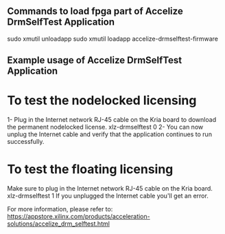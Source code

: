 ## Commands to load fpga part of Accelize DrmSelfTest Application ##
sudo xmutil unloadapp
sudo xmutil loadapp accelize-drmselftest-firmware

## Example usage of Accelize DrmSelfTest Application ##

# To test the nodelocked licensing
1- Plug in the Internet network RJ-45 cable on the Kria board to download the permanent nodelocked license.
xlz-drmselftest 0
2- You can now unplug the Internet cable and verify that the application continues to run successfully.

# To test the floating licensing
Make sure to plug in the Internet network RJ-45 cable on the Kria board.
xlz-drmselftest 1
If you unplugged the Internet cable you'll get an error.

For more information, please refer to: https://appstore.xilinx.com/products/acceleration-solutions/accelize_drm_selftest.html
